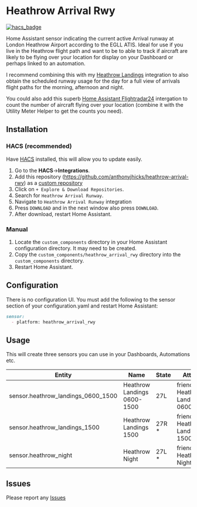 # Heathrow Arrival Rwy
[![hacs_badge](https://img.shields.io/badge/HACS-Default-orange.svg)](https://github.com/hacs/integration)

Home Assistant sensor indicating the current active Arrival runway at London Heathrow Airport according to the EGLL ATIS. Ideal for use if you live in the Heathrow flight path and want to be to able to track if aircraft are likely to be flying over your location for display on your Dashboard or perhaps linked to an automation.

I recommend combining this with my [Heathrow Landings](http://github.com/anthonyjhicks/heathrow-landings) integration to also obtain the scheduled runway usage for the day for a full view of arrivals flight paths for the morning, afternoon and night.

You could also add this superb [Home Assistant Flightradar24](https://github.com/AlexandrErohin/home-assistant-flightradar24) intergation to count the number of aircraft flying over your location (combine it with the Utility Meter Helper to get the counts you need).

## Installation

### HACS (recommended)

Have [HACS](https://hacs.xyz/) installed, this will allow you to update easily.

1. Go to the <b>HACS</b>-><b>Integrations</b>.
2. Add this repository (https://github.com/anthonyjhicks/heathrow-arrival-rwy) as a [custom repository](https://hacs.xyz/docs/faq/custom_repositories/)
3. Click on `+ Explore & Download Repositories`.
4. Search for `Heathrow Arrival Runway`. 
5. Navigate to `Heathrow Arrival Runway` integration 
6. Press `DOWNLOAD` and in the next window also press `DOWNLOAD`. 
7. After download, restart Home Assistant.

### Manual

1. Locate the `custom_components` directory in your Home Assistant configuration directory. It may need to be created.
2. Copy the `custom_components/heathrow_arrival_rwy` directory into the `custom_components` directory.
3. Restart Home Assistant.

## Configuration

There is no configuration UI.  You must add the following to the sensor section of your configuration.yaml and restart Home Assistant:

```markdown
sensor:
  - platform: heathrow_arrival_rwy
```

## Usage

This will create three sensors you can use in your Dashboards, Automations etc.

| Entity | Name | State | Attributes |
| -- | -- | -- | -- |
| sensor.heathrow_landings_0600_1500 | Heathrow Landings 0600-1500 | 27L | friendly_name: Heathrow Landings 0600-1500 |
| sensor.heathrow_landings_1500 | Heathrow Landings 1500 | 27R * |	friendly_name: Heathrow Landings 1500 | 
| sensor.heathrow_night | Heathrow Night | 27L * | friendly_name: Heathrow Night |

## Issues

Please report any [Issues](http://github.com/anthonyjhicks/heathrow-landings/issues)
